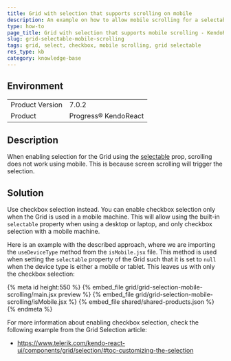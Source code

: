 ```yaml
---
title: Grid with selection that supports scrolling on mobile
description: An example on how to allow mobile scrolling for a selectable Grid
type: how-to
page_title: Grid with selection that supports mobile scrolling - KendoReact Grid
slug: grid-selectable-mobile-scrolling
tags: grid, select, checkbox, mobile scrolling, grid selectable
res_type: kb
category: knowledge-base
---
```

 
## Environment
<table>
    <tbody>
	    <tr> 
	    	<td>Product Version</td>
	    	<td>7.0.2</td>
	    </tr>
	    <tr>
	    	<td>Product</td>
	    	<td>Progress® KendoReact</td>
	    </tr>
    </tbody>
</table>


## Description
When enabling selection for the Grid using the [selectable](https://www.telerik.com/kendo-react-ui/components/grid/api/GridProps/#toc-selectable/) prop, scrolling does not work using mobile. This is because screen scrolling will trigger the selection. 


## Solution
Use checkbox selection instead. You can enable checkbox selection only when the Grid is used in a mobile machine. This will allow using the built-in `selectable` property when using a desktop or laptop, and only checkbox selection with a mobile machine.

Here is an example with the described approach, where we are importing the `useDeviceType` method from the `isMobile.jsx` file. This method is used when setting the `selectable` property of the Grid such that it is set to `null` when the device type is either a mobile or tablet. This leaves us with only the checkbox selection:

{% meta id height:550 %}
{% embed_file grid/grid-selection-mobile-scrolling/main.jsx preview %}
{% embed_file grid/grid-selection-mobile-scrolling/isMobile.jsx %}
{% embed_file shared/shared-products.json %}
{% endmeta %}

For more information about enabling checkbox selection, check the following example from the Grid Selection article:
- https://www.telerik.com/kendo-react-ui/components/grid/selection/#toc-customizing-the-selection

